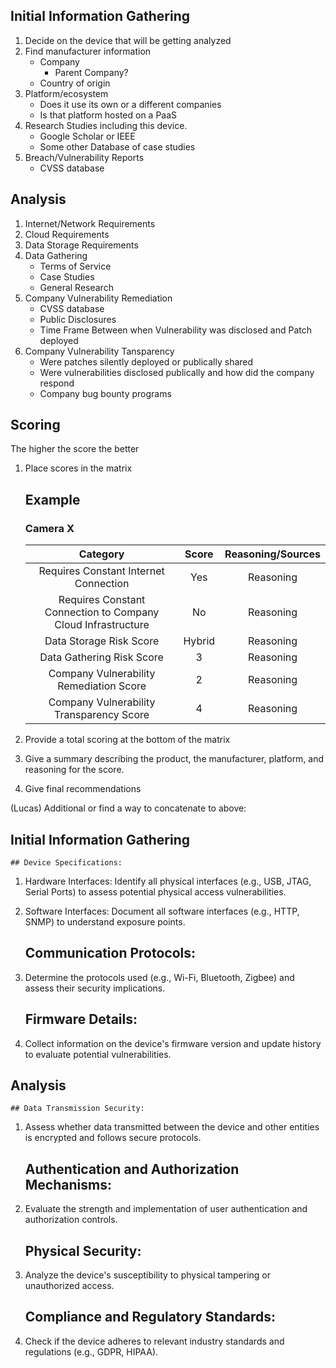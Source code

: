 ## Initial Information Gathering
1. Decide on the device that will be getting analyzed
2. Find manufacturer information
   - Company
     - Parent Company?
   - Country of origin
3. Platform/ecosystem
   - Does it use its own or a different companies
   - Is that platform hosted on a PaaS
4. Research Studies including this device.
   - Google Scholar or IEEE
   - Some other Database of case studies
5. Breach/Vulnerability Reports
   - CVSS database

## Analysis
1. Internet/Network Requirements
2. Cloud Requirements
3. Data Storage Requirements
4. Data Gathering
   - Terms of Service
   - Case Studies
   - General Research
5. Company Vulnerability Remediation
   - CVSS database
   - Public Disclosures
   - Time Frame Between when Vulnerability was disclosed and Patch deployed
6. Company Vulnerability Tansparency
   - Were patches silently deployed or publically shared
   - Were vulnerabilities disclosed publically and how did the company respond
   - Company bug bounty programs

## Scoring
The higher the score the better

1. Place scores in the matrix  
    ## Example
    ### Camera X
    | Category | Score | Reasoning/Sources |
    | :------: | :---: | :-------: |
    | Requires Constant Internet Connection | Yes | Reasoning |
    | Requires Constant Connection to Company Cloud Infrastructure | No | Reasoning |
    | Data Storage Risk Score | Hybrid | Reasoning |
    | Data Gathering Risk Score | 3 | Reasoning |
    | Company Vulnerability Remediation Score | 2 | Reasoning |
    | Company Vulnerability Transparency Score | 4 | Reasoning |

2. Provide a total scoring at the bottom of the matrix
3. Give a summary describing the product, the manufacturer, platform, and reasoning for the score.
4. Give final recommendations


(Lucas) Additional or find a way to concatenate to above:
## Initial Information Gathering
    ## Device Specifications:

1. Hardware Interfaces: Identify all physical interfaces (e.g., USB, JTAG, Serial Ports) to assess potential physical access vulnerabilities.
2. Software Interfaces: Document all software interfaces (e.g., HTTP, SNMP) to understand exposure points.

    ## Communication Protocols:

1. Determine the protocols used (e.g., Wi-Fi, Bluetooth, Zigbee) and assess their security implications.
   
    ## Firmware Details:

1. Collect information on the device's firmware version and update history to evaluate potential vulnerabilities.

## Analysis
    ## Data Transmission Security:
1. Assess whether data transmitted between the device and other entities is encrypted and follows secure protocols.
   
    ## Authentication and Authorization Mechanisms:
1. Evaluate the strength and implementation of user authentication and authorization controls.

    ## Physical Security:

1. Analyze the device's susceptibility to physical tampering or unauthorized access.

    ## Compliance and Regulatory Standards:

1. Check if the device adheres to relevant industry standards and regulations (e.g., GDPR, HIPAA).


